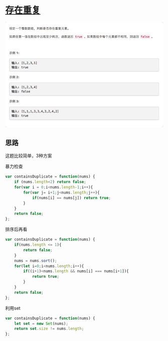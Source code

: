 # [存在重复](https://leetcode-cn.com/problems/contains-duplicate/)

![containsDuplicate](./imgs/containsDuplicate.png)

## 思路

这题比较简单，3种方案

暴力检查

```js
var containsDuplicate = function(nums) {
    if (nums.length<2) return false;
    for(var i = 0;i<nums.length-1;i++){
        for(var j= i+1;j<nums.length;j++){
            if(nums[i] == nums[j]) return true;
        }
    }  
    return false;
};
```

排序后再看

```js
var containsDuplicate = function(nums) {
    if(nums.length <= 1){
        return false;
    }
    nums = nums.sort();
    for(let i=0;i<nums.length;i++){
        if((i+1)<nums.length && nums[i] === nums[i+1]){
            return true;
        }
    }
    return false;
};
```

利用set

```js
var containsDuplicate = function(nums) {
    let set = new Set(nums);
    return set.size != nums.length;
};
```
